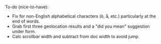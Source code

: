 To-do (nice-to-have):

- Fix for non-English alphabetical characters (ö, å, etc.) particularly at the 
end of words.
- Grab first three geolocation results and a "did you mean" suggestion under 
form.
- Calc scrollbar width and subtract from doc width to avoid jump.
